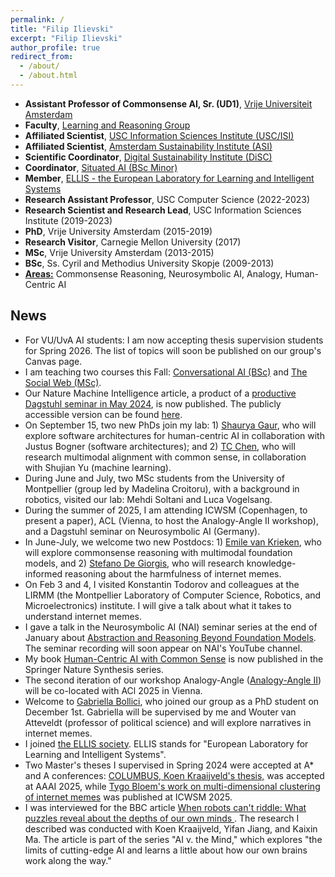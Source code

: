 ```yaml
---
permalink: /
title: "Filip Ilievski"
excerpt: "Filip Ilievski"
author_profile: true
redirect_from: 
  - /about/
  - /about.html
---
```


* **Assistant Professor of Commonsense AI, Sr. (UD1)**, [Vrije Universiteit Amsterdam](https://vu.nl/en/about-vu/more-about/artificial-intelligence-computer-science)
* **Faculty**, [Learning and Reasoning Group](https://lr.cs.vu.nl)
* **Affiliated Scientist**, [USC Information Sciences Institute (USC/ISI)](https://www.isi.edu)
* **Affiliated Scientist**, [Amsterdam Sustainability Institute (ASI)](https://vu.nl/en/about-vu/research-institutes/asi)
* **Scientific Coordinator**, [Digital Sustainability Institute (DiSC)](https://digitalsustainabilitycenter.nl)
* **Coordinator**, [Situated AI (BSc Minor)](https://vu.nl/en/education/minor/situated-ai)
* **Member**, [ELLIS - the European Laboratory for Learning and Intelligent Systems](https://ellis.eu)
* **Research Assistant Professor**, USC Computer Science (2022-2023)
* **Research Scientist and Research Lead**, USC Information Sciences Institute (2019-2023)
* **PhD**, Vrije University Amsterdam (2015-2019)
* **Research Visitor**, Carnegie Mellon University (2017)
* **MSc**, Vrije University Amsterdam (2013-2015)
* **BSc**, Ss. Cyril and Methodius University Skopje (2009-2013)
* [**Areas:**](https://ilievski.info/research) Commonsense Reasoning, Neurosymbolic AI, Analogy, Human-Centric AI

## News

* For VU/UvA AI students: I am now accepting thesis supervision students for Spring 2026. The list of topics will soon be published on our group's Canvas page.
* I am teaching two courses this Fall: [Conversational AI (BSc)](https://studiegids.vu.nl/en/courses/2024-2025/XB_0119#/) and [The Social Web (MSc)](https://studiegids.vu.nl/EN/courses/2024-2025/X_405086#/).
* Our Nature Machine Intelligence article, a product of a [productive Dagstuhl seminar in May 2024](https://drops.dagstuhl.de/entities/document/10.4230/DagRep.14.5.1), is now published. The publicly accessible version can be found [here](https://rdcu.be/eH1AJ).
* On September 15, two new PhDs join my lab: 1) [Shaurya Gaur](https://scholar.google.com/citations?user=LoZr4WsAAAAJ&hl=en&oi=ao), who will explore software architectures for human-centric AI in collaboration with Justus Bogner (software architectures); and 2) [TC Chen](https://scholar.google.com/citations?user=XoElL5oAAAAJ&hl=en&oi=ao), who will research multimodal alignment with common sense, in collaboration with Shujian Yu (machine learning).
* During June and July, two MSc students from the University of Montpellier (group led by Madelina Croitoru), with a background in robotics, visited our lab: Mehdi Soltani and Luca Vogelsang.
* During the summer of 2025, I am attending ICWSM (Copenhagen, to present a paper), ACL (Vienna, to host the Analogy-Angle II workshop), and a Dagstuhl seminar on Neurosymbolic AI (Germany).
* In June-July, we welcome two new Postdocs: 1) [Emile van Krieken](https://emilevankrieken.com/), who will explore commonsense reasoning with multimodal foundation models, and 2) [Stefano De Giorgis](https://stendoipanni.github.io/), who will research knowledge-informed reasoning about the harmfulness of internet memes.
* On Feb 3 and 4, I visited Konstantin Todorov and colleagues at the LIRMM (the Montpellier Laboratory of Computer Science, Robotics, and Microelectronics) institute. I will give a talk about what it takes to understand internet memes.
* I gave a talk in the Neurosymbolic AI (NAI) seminar series at the end of January about [Abstraction and Reasoning Beyond Foundation Models](https://www.linkedin.com/posts/pascalhitzler_abstraction-and-reasoning-beyond-foundation-activity-7275974165189275648-6fPF/). The seminar recording will soon appear on NAI's YouTube channel.
* My book [Human-Centric AI with Common Sense](https://link.springer.com/book/10.1007/978-3-031-69974-0) is now published in the Springer Nature Synthesis series.
* The second iteration of our workshop Analogy-Angle ([Analogy-Angle II](https://analogy-angle.github.io)) will be co-located with ACl 2025 in Vienna.
* Welcome to [Gabriella Bollici](https://nl.linkedin.com/in/gabriella-bollici-bab32123b), who joined our group as a PhD student on December 1st. Gabriella will be supervised by me and Wouter van Atteveldt (professor of political science) and will explore narratives in internet memes.
* I joined [the ELLIS society](https://ellis.eu). ELLIS stands for "European Laboratory for Learning and Intelligent Systems".
* Two Master's theses I supervised in Spring 2024 were accepted at A* and A conferences: [COLUMBUS, Koen Kraaijveld's thesis,](https://columbus-vqa.github.io/) was accepted at AAAI 2025, while [Tygo Bloem's work on multi-dimensional clustering of internet memes](https://ojs.aaai.org/index.php/ICWSM/article/view/35815/37969) was published at ICWSM 2025.
* I was interviewed for the BBC article [When robots can't riddle: What puzzles reveal about the depths of our own minds
](https://www.bbc.com/future/article/20240912-what-riddles-teach-us-about-the-human-mind). The research I described was conducted with Koen Kraaijveld, Yifan Jiang, and Kaixin Ma. The article is part of the series "AI v. the Mind," which explores "the limits of cutting-edge AI and learns a little about how our own brains work along the way."
